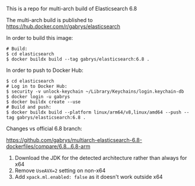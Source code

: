 This is a repo for multi-arch build of Elasticsearch 6.8

The multi-arch build is published to https://hub.docker.com/r/gabrys/elasticsearch

In order to build this image:

```
# Build:
$ cd elasticsearch
$ docker buildx build --tag gabrys/elasticsearch:6.8 .
```

In order to push to Docker Hub:

```
$ cd elasticsearch
# Log in to Docker Hub:
$ security -v unlock-keychain ~/Library/Keychains/login.keychain-db
$ docker login -u gabrys
$ docker buildx create --use
# Build and push:
$ docker buildx build --platform linux/arm64/v8,linux/amd64 --push --tag gabrys/elasticsearch:6.8 .
```

Changes vs official 6.8 branch:

https://github.com/gabrys/multiarch-elasticsearch-6.8-dockerfiles/compare/6.8...6.8-arm

1. Download the JDK for the detected architecture rather than always for x64
2. Remove `UseAVX=2` setting on non-x64
3. Add `xpack.ml.enabled: false` as it doesn't work outside x64
